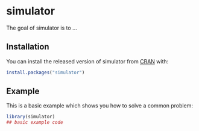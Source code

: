 
# simulator

<!-- badges: start -->
<!-- badges: end -->

The goal of simulator is to ...

## Installation

You can install the released version of simulator from [CRAN](https://CRAN.R-project.org) with:

``` r
install.packages("simulator")
```

## Example

This is a basic example which shows you how to solve a common problem:

``` r
library(simulator)
## basic example code
```

